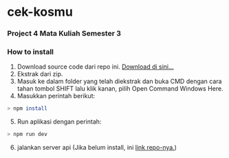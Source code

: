 # cek-kosmu
### Project 4 Mata Kuliah Semester 3

### How to install
1. Download source code dari repo ini. [Download di sini...](https://github.com/alvif/cek-kosmu/archive/main.zip)
2. Ekstrak dari zip.
3. Masuk ke dalam folder yang telah diekstrak dan buka CMD dengan cara tahan tombol SHIFT lalu klik kanan, pilih Open Command Windows Here.
4. Masukkan perintah berikut: 
```sh
> npm install
```
5. Run aplikasi dengan perintah:
```sh
> npm run dev
```
6. jalankan server api (Jika belum install, ini [link repo-nya.](https://github.com/alvif/cek-kosmu-server))
